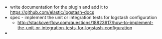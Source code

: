  * write documentation for the plugin and add it to https://github.com/elastic/logstash-docs
 * spec - implement the unit or integration tests for logstash configuration
 	* http://stackoverflow.com/questions/18823917/how-to-implement-the-unit-or-integration-tests-for-logstash-configuration 
 * 